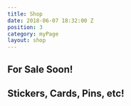 ```yaml
---
title: Shop
date: 2018-06-07 18:32:00 Z
position: 3
category: myPage
layout: shop
---
```


## For Sale Soon!
## Stickers, Cards, Pins, etc!
